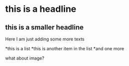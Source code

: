 # this is a headline

## this is a smaller headline

Here I am just adding some more texts

*this is a list
*this is another item in the list
*and one more

what about image?
